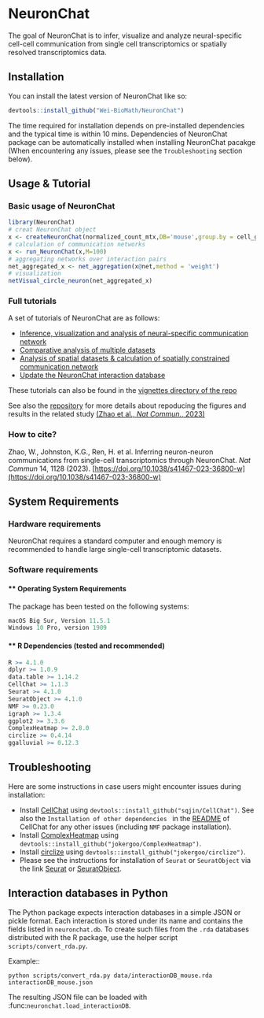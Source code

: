 
# NeuronChat

<!-- badges: start -->
<!-- badges: end -->

The goal of NeuronChat is to infer, visualize and analyze neural-specific cell-cell communication from single cell transcriptomics or spatially resolved transcriptomics data. 

## Installation

You can install the latest version of NeuronChat like so:

``` r
devtools::install_github("Wei-BioMath/NeuronChat")
```
The time required for installation depends on pre-installed dependencies and the typical time is within 10 mins. Dependencies of NeuronChat package can be automatically installed when installing NeuronChat pacakge (When encountering any issues, please see the `Troubleshooting` section below).

## Usage & Tutorial 
### Basic usage of NeuronChat
``` r
library(NeuronChat)
# creat NeuronChat object 
x <- createNeuronChat(normalized_count_mtx,DB='mouse',group.by = cell_group_vector) # use DB='human' for human data
# calculation of communication networks  
x <- run_NeuronChat(x,M=100)
# aggregating networks over interaction pairs
net_aggregated_x <- net_aggregation(x@net,method = 'weight')
# visualization
netVisual_circle_neuron(net_aggregated_x)
```
### Full tutorials
A set of tutorials of NeuronChat are as follows:

- [Inference, visualization and analysis of neural-specific communication network](https://htmlpreview.github.io/?https://github.com/Wei-BioMath/NeuronChat/blob/main/vignettes/NeuronChat-Tutorial.html)
- [Comparative analysis of multiple datasets](https://htmlpreview.github.io/?https://github.com/Wei-BioMath/NeuronChat/blob/main/vignettes/comparison.html)
- [Analysis of spatial datasets & calculation of spatially constrained communication network](https://htmlpreview.github.io/?https://github.com/Wei-BioMath/NeuronChat/blob/main/vignettes/Spatial_analysis.html)
- [Update the NeuronChat interaction database](https://htmlpreview.github.io/?https://github.com/Wei-BioMath/NeuronChat/blob/main/vignettes/Update_NeuronChat_database.html)

These tutorials can also be found in the [vignettes directory of the repo](https://github.com/Wei-BioMath/NeuronChat/tree/main/vignettes)

See also the [repository](https://github.com/Wei-BioMath/NeuronChatAnalysis2022) for more details about repoducing the figures and results in the related study [(Zhao et al., _Nat_ _Commun._, 2023)](https://doi.org/10.1038/s41467-023-36800-w)

### How to cite?
Zhao, W., Johnston, K.G., Ren, H. et al. Inferring neuron-neuron communications from single-cell transcriptomics through NeuronChat. _Nat Commun_ 14, 1128 (2023). [https://doi.org/10.1038/s41467-023-36800-w](https://doi.org/10.1038/s41467-023-36800-w)

## System Requirements

### Hardware requirements

NeuronChat requires a  standard computer and enough memory is recommended to handle large single-cell transcriptomic datasets. 

### Software requirements

####  ** Operating System Requirements

The package has been tested on the following systems: 

``` r
macOS Big Sur, Version 11.5.1  
Windows 10 Pro, version 1909  
```

#### ** R Dependencies (tested and recommended)

``` r
R >= 4.1.0  
dplyr >= 1.0.9
data.table >= 1.14.2  
CellChat >= 1.1.3  
Seurat >= 4.1.0  
SeuratObject >= 4.1.0  
NMF >= 0.23.0  
igraph >= 1.3.4  
ggplot2 >= 3.3.6  
ComplexHeatmap >= 2.8.0  
circlize >= 0.4.14      
ggalluvial >= 0.12.3  
```

##  Troubleshooting 
Here are some instructions in case users might encounter issues during installation: 

- Install [CellChat](https://github.com/sqjin/CellChat) using `devtools::install_github("sqjin/CellChat")`. See also the `Installation of other dependencies
` in the [README](https://github.com/sqjin/CellChat) of CellChat for any other issues (including `NMF` package installation). 
- Install [ComplexHeatmap](https://github.com/jokergoo/ComplexHeatmap) using `devtools::install_github("jokergoo/ComplexHeatmap")`. 
- Install [circlize](https://github.com/jokergoo/circlize) using `devtools::install_github("jokergoo/circlize")`. 
- Please see the instructions for installation of `Seurat` or `SeuratObject` via the link [Seurat](https://satijalab.org/seurat/articles/install.html) or [SeuratObject](https://github.com/mojaveazure/seurat-object).

## Interaction databases in Python

The Python package expects interaction databases in a simple JSON or pickle
format. Each interaction is stored under its name and contains the fields listed
in ``neuronchat.db``.  To create such files from the ``.rda`` databases
distributed with the R package, use the helper script ``scripts/convert_rda.py``.

Example::

    python scripts/convert_rda.py data/interactionDB_mouse.rda interactionDB_mouse.json

The resulting JSON file can be loaded with :func:`neuronchat.load_interactionDB`.
  
 

